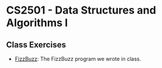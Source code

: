 CS2501 - Data Structures and Algorithms I
===============================

<a name="introduction"></a>Class Exercises
--------------------------------------- 


- [FizzBuzz](FizzBuzz/FizzBuzz.java): The FizzBuzz program we wrote in class.

